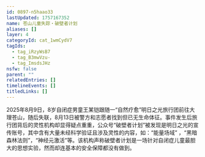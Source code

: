 ```yaml
---
id: 0897-n5haao33
lastUpdated: 1757167352
name: 苍山儿童失踪・破壁者计划
aliases: []
layer: 4
categoryId: cat_1wmCydV7
tagIds:
  - tag_iRzyWsB7
  - tag_B3mwVzu-
  - tag_ImsdsJHz
nsfw: false
parent: ""
relatedEntries: []
timelineEvents: []
titledLinks: []
---
```


2025年8月9日，8岁自闭症男童王某铠跟随一“自然疗愈”明日之光旅行团前往大理苍山，随后失联，8月13日被警方和志愿者找到但已无生命体征。事件发生后旅行团背后的灵性机构却显得疑点重重，公众号“破壁者计划”被发现是明日之光的宣传账号，其中含有大量未经科学验证且涉及灵性的内容，如：“能量场域” ，“黑暗森林法则”，“神经元激活”等。该机构声称破壁者计划是一场针对自闭症儿童最胆大的思想实验，然而却连基本的安全保障都没有做到。